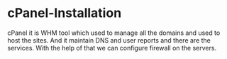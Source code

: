 # cPanel-Installation
cPanel it is WHM tool which used to manage all the domains and used to host the sites. And it maintain DNS and user reports and there are the services. With the help of that we can configure firewall on the servers.
